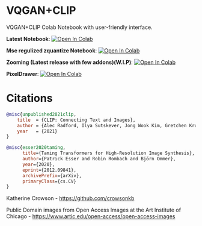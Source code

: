 # VQGAN+CLIP
VQGAN+CLIP Colab Notebook with user-friendly interface.


**Latest Notebook**: <a href="https://colab.research.google.com/github/justinjohn0306/VQGAN-CLIP/blob/main/VQGAN%2BCLIP(Updated).ipynb" target="_parent"><img src="https://colab.research.google.com/assets/colab-badge.svg" alt="Open In Colab"/></a>

**Mse regulized zquantize Notebook**: <a href="https://colab.research.google.com/github/justinjohn0306/VQGAN-CLIP/blob/main/Mse_regulized_Modified_VQGANCLIP_zquantize_public.ipynb" target="_parent"><img src="https://colab.research.google.com/assets/colab-badge.svg" alt="Open In Colab"/></a>

 **Zooming (Latest release with few addons)(W.I.P)**: <a href="https://colab.research.google.com/github/justinjohn0306/VQGAN-CLIP/blob/main/VQGAN%2BCLIP_(Zooming)_(z%2Bquantize_method_with_addons).ipynb" target="_parent"><img src="https://colab.research.google.com/assets/colab-badge.svg" alt="Open In Colab"/></a>
 
 
 
**PixelDrawer**: <a href="https://colab.research.google.com/github/justinjohn0306/VQGAN-CLIP/blob/main/PixelDrawer.ipynb" target="_parent"><img src="https://colab.research.google.com/assets/colab-badge.svg" alt="Open In Colab"/></a>
 

 







































# Citations

```bibtex
@misc{unpublished2021clip,
    title  = {CLIP: Connecting Text and Images},
    author = {Alec Radford, Ilya Sutskever, Jong Wook Kim, Gretchen Krueger, Sandhini Agarwal},
    year   = {2021}
}
```
```bibtex
@misc{esser2020taming,
      title={Taming Transformers for High-Resolution Image Synthesis}, 
      author={Patrick Esser and Robin Rombach and Björn Ommer},
      year={2020},
      eprint={2012.09841},
      archivePrefix={arXiv},
      primaryClass={cs.CV}
}
```
Katherine Crowson - https://github.com/crowsonkb

Public Domain images from Open Access Images at the Art Institute of Chicago - https://www.artic.edu/open-access/open-access-images
